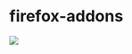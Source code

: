 # firefox-addons

![](https://developer.mozilla.org/en-US/docs/Mozilla/Add-ons/WebExtensions/Anatomy_of_a_WebExtension/webextension-anatomy.png)
